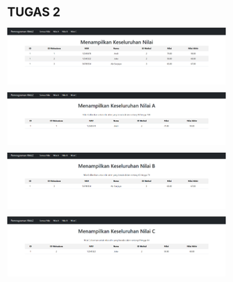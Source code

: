 # TUGAS 2

![alt text](/img/allNilai.png)

![alt text](/img/nilaiA.png)

![alt text](/img/nilaiB.png)

![alt text](/img/nilaiC.png)
